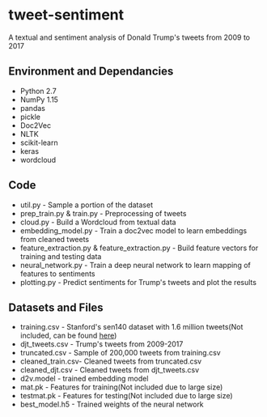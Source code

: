 # tweet-sentiment
A textual and sentiment analysis of Donald Trump's tweets from 2009 to 2017

## Environment and Dependancies
* Python 2.7
* NumPy 1.15
* pandas
* pickle
* Doc2Vec
* NLTK
* scikit-learn
* keras
* wordcloud

## Code
* util.py - Sample a portion of the dataset
* prep_train.py & train.py - Preprocessing of tweets
* cloud.py - Build a Wordcloud from textual data
* embedding_model.py - Train a doc2vec model to learn embeddings from cleaned tweets
* feature_extraction.py & feature_extraction.py - Build feature vectors for training and testing data
* neural_network.py - Train a deep neural network to learn mapping of features to sentiments
* plotting.py - Predict sentiments for Trump's tweets and plot the results

## Datasets and Files
* training.csv - Stanford's sen140 dataset with 1.6 million tweets(Not included, can be found [here](http://help.sentiment140.com/for-students))
* djt_tweets.csv - Trump's tweets from 2009-2017
* truncated.csv - Sample of 200,000 tweets from training.csv
* cleaned_train.csv- Cleaned tweets from truncated.csv
* cleaned_djt.csv - Cleaned tweets from djt_tweets.csv
* d2v.model - trained embedding model
* mat.pk - Features for training(Not included due to large size)
* testmat.pk - Features for testing(Not included due to large size)
* best_model.h5 - Trained weights of the neural network
